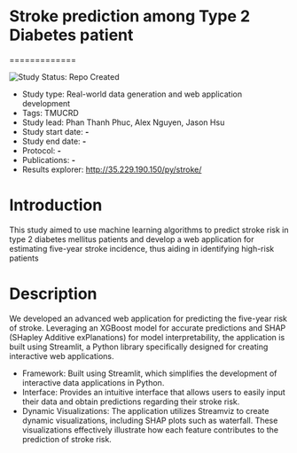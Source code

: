 # Stroke prediction among Type 2 Diabetes patient

=============

<img src="https://img.shields.io/badge/Study%20Status-Repo%20Created-blue.svg" alt="Study Status: Repo Created">

- Study type: Real-world data generation and web application development
- Tags: TMUCRD
- Study lead: Phan Thanh Phuc, Alex Nguyen, Jason Hsu
- Study start date: **-**
- Study end date: **-**
- Protocol: **-**
- Publications: **-**
- Results explorer: http://35.229.190.150/py/stroke/  

# Introduction

This study aimed to use machine learning algorithms to predict stroke risk in type 2 diabetes mellitus patients and develop a web application for estimating five-year stroke incidence, thus aiding in identifying high-risk patients

# Description
We developed an advanced web application for predicting the five-year risk of stroke. Leveraging an XGBoost model for accurate predictions and SHAP (SHapley Additive exPlanations) for model interpretability, the application is built using Streamlit, a Python library specifically designed for creating interactive web applications.

- Framework: Built using Streamlit, which simplifies the development of interactive data applications in Python.
- Interface: Provides an intuitive interface that allows users to easily input their data and obtain predictions regarding their stroke risk.
- Dynamic Visualizations: The application utilizes Streamviz to create dynamic visualizations, including SHAP plots such as waterfall. These visualizations effectively illustrate how each feature contributes to the prediction of stroke risk.



